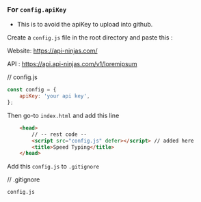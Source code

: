 
### For `config.apiKey`

- This is to avoid the apiKey to upload into github.

Create a `config.js` file in the root directory and paste this :

Website: https://api-ninjas.com/

API : https://api.api-ninjas.com/v1/loremipsum

// config.js

```js
const config = {
	apiKey: 'your api key',
};
```
Then go-to `index.html` and add this line

```html
	<head>
        // -- rest code --
		<script src="config.js" defer></script> // added here
		<title>Speed Typing</title>
	</head>
```

Add this `config.js` to `.gitignore`


// .gitignore

```
config.js
```